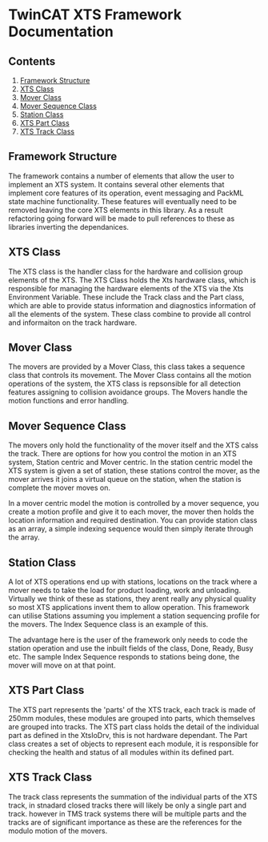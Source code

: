 # TwinCAT XTS Framework Documentation

## Contents

1. [Framework Structure](#framework-structure)
2. [XTS Class](#xts-class)
3. [Mover Class](#mover-class)
4. [Mover Sequence Class](#mover-sequence-class)
5. [Station Class](#station-class)
6. [XTS Part Class](#xts-part-class)
7. [XTS Track Class](#xts-track-class)

## Framework Structure

The framework contains a number of elements that allow the user to implement an XTS system. It contains several other elements that implement core features of its operation, event messaging and PackML state machine functionality. These features will eventually need to be removed leaving the core XTS elements in this library. As a result refactoring going forward will be made to pull references to these as libraries inverting the dependanices. 

## XTS Class

The XTS class is the handler class for the hardware and collision group elements of the XTS. The XTS Class holds the Xts hardware class, which is responsible for managing the hardware elements of the XTS via the Xts Environment Variable. These include the Track class and the Part class, which are able to provide status information and diagnostics information of all the elements of the system. These class combine to provide all control and informaiton on the track hardware.

## Mover Class

The movers are provided by a Mover Class, this class takes a sequence class that controls its movement. The Mover Class contains all the motion operations of the system, the XTS class is repsonsible for all detection features assigning to collision avoidance groups. The Movers handle the motion functions and error handling. 

## Mover Sequence Class

The movers only hold the functionality of the mover itself and the XTS calss the track. There are options for how you control the motion in an XTS system, Station centric and Mover centric. In the station centric model the XTS system is given a set of station, these stations control the mover, as the mover arrives it joins a virtual queue on the station, when the station is complete the mover moves on. 

In a mover centric model the motion is controlled by a mover sequence, you create a motion profile and give it to each mover, the mover then holds the location information and required destination. You can provide station class as an array, a simple indexing sequence would then simply iterate through the array. 

## Station Class

A lot of XTS operations end up with stations, locations on the track where a mover needs to take the load for product loading, work and unloading. Virtually we think of these as stations, they arent really any physical quality so most XTS applications invent them to allow operation. This framework can utilise Stations assuming you implement a station sequencing profile for the movers. The Index Sequence class is an example of this.

The advantage here is the user of the framework only needs to code the station operation and use the inbuilt fields of the class, Done, Ready, Busy etc. The sample Index Sequence responds to stations being done, the mover will move on at that point. 

## XTS Part Class

The XTS part represents the 'parts' of the XTS track, each track is made of 250mm modules, these modules are grouped into parts, which themselves are grouped into tracks. The XTS part class holds the detail of the individual part as defined in the XtsIoDrv, this is not hardware dependant. The Part class creates a set of objects to represent each module, it is responsible for checking the health and status of all modules within its defined part.

## XTS Track Class

The track class represents the summation of the individual parts of the XTS track, in stnadard closed tracks there will likely be only a single part and track. however in TMS track systems there will be multiple parts and the tracks are of significant importance as these are the references for the modulo motion of the movers.
